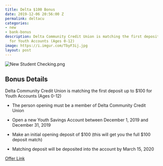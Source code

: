 ```yaml
---
title: Delta $100 Bonus
date: 2019-12-06 20:56:00 Z
permalink: deltacu
categories:
- new
- bank-bonus
description: Delta Community Credit Union is matching the first deposit up to $100
  for Youth Accounts (Ages 0-12)
image: https://i.imgur.com/TbyF3ij.jpg
layout: post
---
```


![New Student Checking.png](/uploads/New%20Student%20Checking.png)

## **Bonus Details**

Delta Community Credit Union is matching the first deposit up to $100 for Youth Accounts (Ages 0-12)

* The person opening must be a member of Delta Community Credit Union

* Open a new Youth Savings Account between December 1, 2019 and December 31, 2019

* Make an initial opening deposit of $100 (this will get you the full $100 deposit match)

* Matching deposit will be deposited into the account by March 15, 2020

[Offer Link](https://www.deltacommunitycu.com/personal/banking/savings-accounts/youth-savings-accounts.aspx)